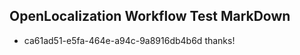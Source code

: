 ## OpenLocalization Workflow Test MarkDown
* ca61ad51-e5fa-464e-a94c-9a8916db4b6d 
thanks!<!--HONumber=Mar16_HO2-->
